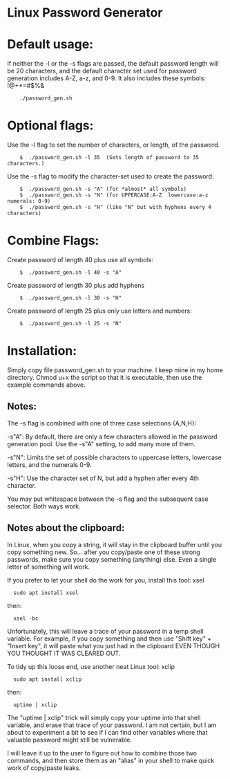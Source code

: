 # Linux Password Generator


# Default usage:
  If neither the -l or the -s flags are passed, the default password length will be 20 characters, and the default character set used for password generation includes  A-Z, a-z, and 0-9.  It also includes these symbols:  !@+*=#$%&

```
    ./password_gen.sh
```
# Optional flags:
  Use the -l flag to set the number of characters, or length, of the password.
```
    $  ./password_gen.sh -l 35  (Sets length of password to 35 characters.)
```
  Use the -s flag to modify the character-set used to create the password:
```
    $  ./password_gen.sh -s "A" (for *almost* all symbols)
    $  ./password_gen.sh -s "N" (for UPPERCASE:A-Z  lowercase:a-z   numerals: 0-9)
    $  ./password_gen.sh -s "H" (like "N" but with hyphens every 4 characters)
```
# Combine Flags:
  Create password of length 40 plus use all symbols:
```
    $  ./password_gen.sh -l 40 -s "A"
```
  Create password of length 30 plus add hyphens
```
    $  ./password_gen.sh -l 30 -s "H"
```
  Create password of length 25 plus only use letters and numbers:
```
    $  ./password_gen.sh -l 25 -s "N"
```

# Installation:
  Simply copy file password_gen.sh to your machine.  I keep mine in my home directory. Chmod u+x the script so that it is executable, then use the example commands above.


## Notes:
 The -s flag is combined with one of three case selections {A,N,H}:

  -s"A":  By default, there are only a few characters allowed in the password generation pool.  Use the -s"A" setting, to add many more of them.

  -s"N": Limits the set of possible characters to uppercase letters, lowercase letters, and the numerals 0-9.

  -s"H":  Use the character set of N, but add a hyphen after every 4th character.

You may put whitespace between the -s flag and the subsequent case selector. Both ways work.

## Notes about the clipboard:
In Linux, when you copy a string, it will stay in the clipboard buffer until you copy something new. So... after you copy/paste one of these strong passwords, make sure you copy something (anything) else.  Even a single letter of something will work.

If you prefer to let your shell do the work for you, install this tool:  xsel
```
  sudo apt install xsel
```
  then:
```
  xsel -bc
```
Unfortunately, this will leave a trace of your password in a temp shell variable.  For example, if you copy something and then use "Shift key" + "Insert key", it will paste what you just had in the clipboard EVEN THOUGH YOU THOUGHT IT WAS CLEARED OUT.

To tidy up this loose end, use another neat Linux tool: xclip
```
  sudo apt install xclip
```
  then:
```
  uptime | xclip
```

The "uptime | xclip" trick will simply copy your uptime into that shell variable, and erase that trace of your password.  I am not certain, but I am about to experiment a bit to see if I can find other variables where that valuable password might still be vulnerable.

I will leave it up to the user to figure out how to combine those two commands, and then store them as an "alias" in your shell to make quick work of copy/paste leaks.
